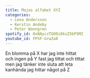 ```yaml
---
title: Majas alfabet XYZ
categories:
  - Lena Andersson
  - Kerstin Andeby
  - Peter Wanngren
spotify_id: 0xNAyczTGO0i8ksZ5bP5MZ
youtube_id: FP5F-GrwZa8
---
```

En blomma på X har jag inte hittat\
och ingen på Y fast jag tittat och tittat\
men jag tänker inte sluta att leta\
kanhända jag hittar något på Z
